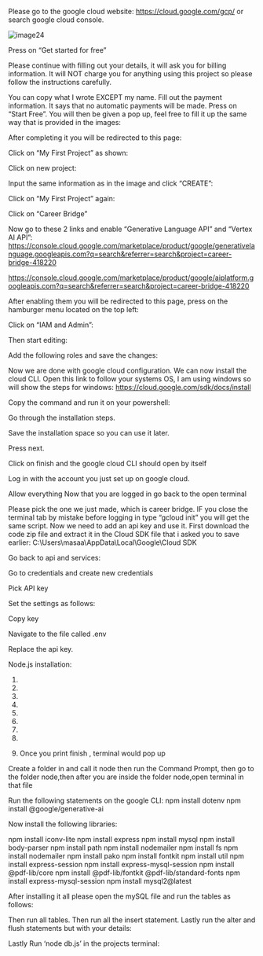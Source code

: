 Please go to the google cloud website: https://cloud.google.com/gcp/ or search google cloud console.

![image24](https://github.com/MasaArar/Career-Bridge-Website/assets/88930557/03006d23-8120-47c9-9e95-73e1d02c4c0f)

Press on “Get started for free”


Please continue with filling out your details, it will ask you for billing information. It will NOT charge you for anything using this project so please follow the instructions carefully.

You can copy what I wrote EXCEPT my name.
Fill out the payment information. It says that no automatic payments will be made.
Press on “Start Free”.
You will then be given a pop up, feel free to fill it up the same way that is provided in the images:






After completing it you will be redirected to this page:


Click on “My First Project” as shown:


Click on new project:



Input the same information as in the image and click “CREATE”:



Click on “My First Project” again:

Click on “Career Bridge”





Now go to these 2 links and enable “Generative Language API” and “Vertex AI API”: https://console.cloud.google.com/marketplace/product/google/generativelanguage.googleapis.com?q=search&referrer=search&project=career-bridge-418220 

https://console.cloud.google.com/marketplace/product/google/aiplatform.googleapis.com?q=search&referrer=search&project=career-bridge-418220 



After enabling them you will be redirected to this page, press on the hamburger menu located on the top left:


Click on “IAM and Admin”:


Then start editing:



Add the following roles and save the changes:



Now we are done with google cloud configuration. We can now install the cloud CLI.
Open this link to follow your systems OS, I am using windows so will show the steps for windows: https://cloud.google.com/sdk/docs/install 


Copy the command and run it on your powershell:



Go through the installation steps.


Save the installation space so you can use it later.


Press next.

Click on finish and the google cloud CLI should open by itself



Log in with the account you just set up on google cloud.


Allow everything
Now that you are logged in go back to the open terminal


Please pick the one we just made, which is career bridge.
IF you close the terminal tab by mistake before logging in type “gcloud init” you will get the same script.
Now we need to add an api key and use it.
First download the code zip file and extract it in the Cloud SDK file that i asked you to save earlier: C:\Users\masaa\AppData\Local\Google\Cloud SDK


Go back to api and services:



Go to credentials and create new credentials 


Pick API key 



Set the settings as follows:



Copy key



Navigate to the file called .env



Replace the api key.





Node.js installation:


1.

2.

3.

4.

5.

6.

7.

8.

9. Once you print finish ,  terminal would pop up 




Create a folder in and call it node then run the Command Prompt, then go to the folder node,then after you are inside the folder node,open terminal in that file

Run the following statements on the google CLI:
npm install dotenv
npm install @google/generative-ai 





Now install the following libraries:

npm install iconv-lite
npm install express
npm install mysql
npm install body-parser
npm install path
npm install nodemailer
npm install fs
npm install nodemailer
npm install pako
npm install fontkit
npm install util
npm install express-session
npm install express-mysql-session
npm install @pdf-lib/core
npm install @pdf-lib/fontkit @pdf-lib/standard-fonts
npm install express-mysql-session
npm install mysql2@latest

After installing it all please open the mySQL file and run the tables as follows:


Then run all tables.
Then  run all the insert statement.
Lastly run the alter and flush statements but with your details:


Lastly Run ‘node db.js’ in the projects terminal:

